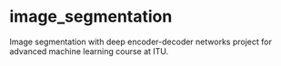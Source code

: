 # image_segmentation
Image segmentation with deep encoder-decoder networks project for advanced machine learning course at ITU. 
